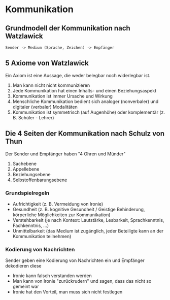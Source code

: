 # Kommunikation

## Grundmodell der Kommunikation nach Watzlawick

```plaintext
Sender -> Medium (Sprache, Zeichen) -> Empfänger
```

## 5 Axiome von Watzlawick

Ein Axiom ist eine Aussage, die weder belegbar noch widerlegbar ist.

1. Man kann nicht nicht kommunizieren
2. Jede Kommunikation hat einen Inhalts- und einen Beziehungsaspekt
3. Kommunikation ist immer Ursache und Wirkung
4. Menschliche Kommunikation bedient sich analoger (nonverbaler) und digitaler (verbaler) Modalitäten
5. Kommunikation ist symmetrisch (auf Augenhöhe) oder komplementär (z. B. Schüler - Lehrer)

## Die 4 Seiten der Kommunikation nach Schulz von Thun

Der Sender und Empfänger haben "4 Ohren und Münder"

1. Sachebene
2. Appellebene
3. Beziehungsebene
4. Selbstoffenbarungsebene

### Grundspielregeln

- Aufrichtigkeit (z. B. Vermeidung von Ironie)
- Gesundheit (z. B. kognitive Gesundheit / Geistige Behinderung, körperliche Möglichkeiten zur Kommunikation)
- Verstehbarkeit (je nach Kontext: Lautstärke, Lesbarkeit, Sprachkenntnis, Fachkenntnis, ...)
- Unmittelbarkeit (das Medium ist zugänglich, jeder Beteiligte kann an der Kommunikation teilnehmen)

### Kodierung von Nachrichten

Sender geben eine Kodierung von Nachrichten ein und Empfänger dekodieren diese

- Ironie kann falsch verstanden werden
- Man kann von Ironie "zurückrudern" und sagen, dass das nicht so gemeint war
- Ironie hat den Vorteil, man muss sich nicht festlegen
